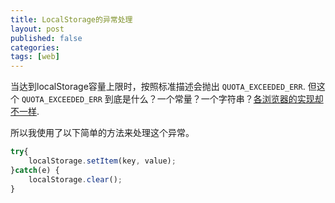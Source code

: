 ```yaml
---
title: LocalStorage的异常处理
layout: post
published: false
categories:
tags: [web]
---
```


当达到localStorage容量上限时，按照标准描述会抛出 `QUOTA_EXCEEDED_ERR`. 但这个 `QUOTA_EXCEEDED_ERR` 到底是什么？一个常量？一个字符串？[各浏览器的实现却不一样](http://chrisberkhout.com/blog/localstorage-errors/).

所以我使用了以下简单的方法来处理这个异常。

```js
try{
    localStorage.setItem(key, value);
}catch(e) {
    localStorage.clear();
}
```
